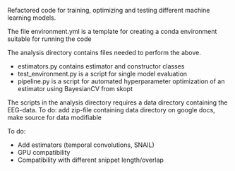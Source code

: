 Refactored code for training, optimizing and testing different machine learning models.

The file environment.yml is a template for creating a conda environment suitable for running the code

The analysis directory contains files needed to perform the above.
* estimators.py contains estimator and constructor classes
* test_environment.py is a script for single model evaluation
* pipeline.py is a script for automated hyperparameter optimization of an estimator using BayesianCV from skopt


The scripts in the analysis directory requires a data directory containing the EEG-data. To do: add zip-file containing data directory on google docs, make source for data modifiable

To do:
* Add estimators (temporal convolutions, SNAIL)
* GPU compatibility
* Compatibility with different snippet length/overlap